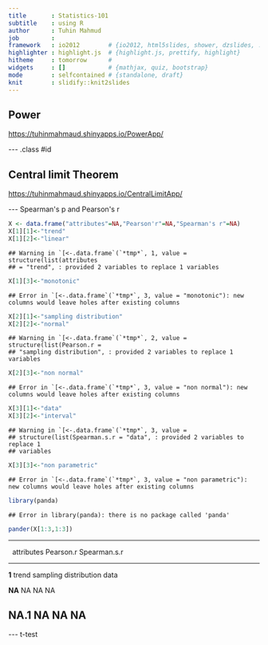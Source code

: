 ```yaml
---
title       : Statistics-101  
subtitle    : using R
author      : Tuhin Mahmud
job         : 
framework   : io2012        # {io2012, html5slides, shower, dzslides, ...}
highlighter : highlight.js  # {highlight.js, prettify, highlight}
hitheme     : tomorrow      # 
widgets     : []            # {mathjax, quiz, bootstrap}
mode        : selfcontained # {standalone, draft}
knit        : slidify::knit2slides
---
```


## Power 
https://tuhinmahmaud.shinyapps.io/PowerApp/



--- .class #id 

## Central limit Theorem
https://tuhinmahmaud.shinyapps.io/CentralLimitApp/

---  Spearman's p and Pearson's r

```r
X <- data.frame("attributes"=NA,"Pearson'r"=NA,"Spearman's r"=NA)
X[1][1]<-"trend"
X[1][2]<-"linear" 
```

```
## Warning in `[<-.data.frame`(`*tmp*`, 1, value = structure(list(attributes
## = "trend", : provided 2 variables to replace 1 variables
```

```r
X[1][3]<-"monotonic"
```

```
## Error in `[<-.data.frame`(`*tmp*`, 3, value = "monotonic"): new columns would leave holes after existing columns
```

```r
X[2][1]<-"sampling distribution"
X[2][2]<-"normal"
```

```
## Warning in `[<-.data.frame`(`*tmp*`, 2, value = structure(list(Pearson.r =
## "sampling distribution", : provided 2 variables to replace 1 variables
```

```r
X[2][3]<-"non normal"
```

```
## Error in `[<-.data.frame`(`*tmp*`, 3, value = "non normal"): new columns would leave holes after existing columns
```

```r
X[3][1]<-"data"
X[3][2]<-"interval"
```

```
## Warning in `[<-.data.frame`(`*tmp*`, 3, value =
## structure(list(Spearman.s.r = "data", : provided 2 variables to replace 1
## variables
```

```r
X[3][3]<-"non parametric"
```

```
## Error in `[<-.data.frame`(`*tmp*`, 3, value = "non parametric"): new columns would leave holes after existing columns
```

```r
library(panda)
```

```
## Error in library(panda): there is no package called 'panda'
```

```r
pander(X[1:3,1:3])
```


------------------------------------------------------------
  &nbsp;    attributes        Pearson.r        Spearman.s.r 
---------- ------------ --------------------- --------------
  **1**       trend     sampling distribution      data     

  **NA**        NA               NA                 NA      

 **NA.1**       NA               NA                 NA      
------------------------------------------------------------

--- t-test


